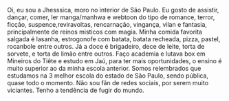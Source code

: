 Oi, eu sou a Jhesssica, moro no interior de São Paulo.
Eu gosto de assistir, dançar, comer, ler manga/manhwa e webtoon do tipo de romance, terror, ficção, suspence,reviravoltas, rencarnação, vingança, vilan e fantasia, principalmente de reinos misticos com magia. 
Minha comida favorita salgada é lasanha, estrogonofe com batata, batata recheada, pizza, pastel, rocanbole entre outros. Já a doce é brigadeiro, dece de leite, torta de sorvete, e torta de limão entre outros.
Faço academia e lutava box em Mineiros do Tiête e estudo em Jaú, para ter mais oportunidades, o ensino é muito superior ao da minha escola anterior. Somos relembrados que estudamos na 3 melhor escola do estado de São Paulo, sendo pública, quase todo o momento.
Não sou fân de redes sociais, por serem muito viciantes. Tenho a tendência de fugir do mundo.
<!---
JhessicaV13/JhessicaV13 is a ✨ special ✨ repository because its `README.md` (this file) appears on your GitHub profile.
You can click the Preview link to take a look at your changes.
--->
